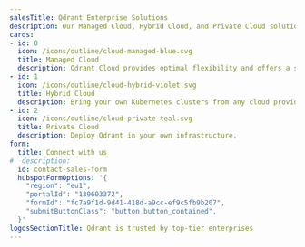 ```yaml
---
salesTitle: Qdrant Enterprise Solutions
description: Our Managed Cloud, Hybrid Cloud, and Private Cloud solutions offer flexible deployment options for top-tier data privacy.
cards:
- id: 0
  icon: /icons/outline/cloud-managed-blue.svg
  title: Managed Cloud
  description: Qdrant Cloud provides optimal flexibility and offers a suite of features focused on efficient and scalable vector search - fully managed. Available on AWS, Google Cloud, and Azure.
- id: 1
  icon: /icons/outline/cloud-hybrid-violet.svg
  title: Hybrid Cloud
  description: Bring your own Kubernetes clusters from any cloud provider, on-premise infrastructure, or edge locations and connect them to the Managed Cloud.
- id: 2
  icon: /icons/outline/cloud-private-teal.svg
  title: Private Cloud
  description: Deploy Qdrant in your own infrastructure.
form:
  title: Connect with us
#  description:
  id: contact-sales-form
  hubspotFormOptions: '{
    "region": "eu1",
    "portalId": "139603372",
    "formId": "fc7a9f1d-9d41-418d-a9cc-ef9c5fb9b207",
    "submitButtonClass": "button button_contained",
  }'
logosSectionTitle: Qdrant is trusted by top-tier enterprises
---
```



